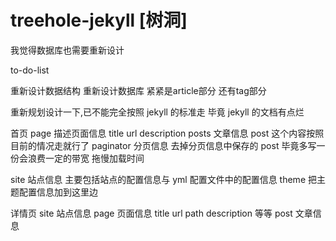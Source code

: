 # treehole-jekyll [树洞]

我觉得数据库也需要重新设计

to-do-list

重新设计数据结构
重新设计数据库
紧紧是article部分
还有tag部分

重新规划设计一下,已不能完全按照 jekyll 的标准走 毕竟 jekyll 的文档有点烂

首页
  page 描述页面信息
    title
    url
    description
  posts 文章信息
    post 这个内容按照目前的情况走就行了
  paginator 分页信息
    去掉分页信息中保存的 post 毕竟多写一份会浪费一定的带宽 拖慢加载时间
    
  site 站点信息
    主要包括站点的配置信息与 yml 配置文件中的配置信息
    theme 把主题配置信息加到这里边
    
详情页
  site 站点信息
  page 页面信息
    title
    url
    path
    description
    等等
  post 文章信息


